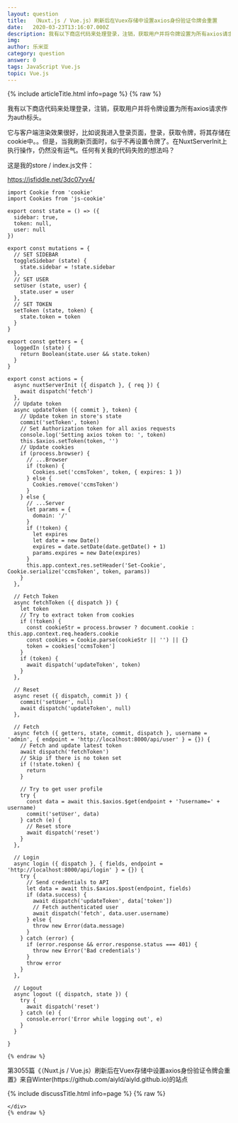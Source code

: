 ```yaml
---
layout: question
title:  （Nuxt.js / Vue.js）刷新后在Vuex存储中设置axios身份验证令牌会重置
date:   2020-03-23T13:16:07.000Z
description: 我有以下商店代码来处理登录，注销，获取用户并将令牌设置为所有axios请求作为auth标头。它与客户端渲染效果很好，比如说我进入登录页面，登录，获取令...
img: 
author: 乐米亚
category: question
answer: 0
tags: JavaScript Vue.js
topic: Vue.js
---
```

<div class="article-root">
  <div class="article">
    {% include articleTitle.html info=page %}
    {% raw %}
    <div class="article-content"><p><font style="vertical-align: inherit;"><font style="vertical-align: inherit;">我有以下商店代码来处理登录，注销，获取用户并将令牌设置为所有axios请求作为auth标头。</font></font></p>

<p><font style="vertical-align: inherit;"><font style="vertical-align: inherit;">它与客户端渲染效果很好，比如说我进入登录页面，登录，获取令牌，将其存储在cookie中。。但是，当我刷新页面时，似乎不再设置令牌了。在NuxtServerInit上执行操作，仍然没有运气。任何有关我的代码失败的想法吗？</font></font></p>

<p><font style="vertical-align: inherit;"><font style="vertical-align: inherit;">这是我的store / index.js文件：</font></font></p>

<p><a href="https://jsfiddle.net/3dc07yv4/" rel="noreferrer"><font style="vertical-align: inherit;"><font style="vertical-align: inherit;">https://jsfiddle.net/3dc07yv4/</font></font></a></p>

<pre><code>import Cookie from 'cookie'<font></font>
import Cookies from 'js-cookie'<font></font>
<font></font>
export const state = () =&gt; ({<font></font>
  sidebar: true,<font></font>
  token: null,<font></font>
  user: null<font></font>
})<font></font>
<font></font>
export const mutations = {<font></font>
  // SET SIDEBAR<font></font>
  toggleSidebar (state) {<font></font>
    state.sidebar = !state.sidebar<font></font>
  },<font></font>
  // SET USER<font></font>
  setUser (state, user) {<font></font>
    state.user = user<font></font>
  },<font></font>
  // SET TOKEN<font></font>
  setToken (state, token) {<font></font>
    state.token = token<font></font>
  }<font></font>
}<font></font>
<font></font>
export const getters = {<font></font>
  loggedIn (state) {<font></font>
    return Boolean(state.user &amp;&amp; state.token)<font></font>
  }<font></font>
}<font></font>
<font></font>
export const actions = {<font></font>
  async nuxtServerInit ({ dispatch }, { req }) {<font></font>
    await dispatch('fetch')<font></font>
  },<font></font>
  // Update token<font></font>
  async updateToken ({ commit }, token) {<font></font>
    // Update token in store's state<font></font>
    commit('setToken', token)<font></font>
    // Set Authorization token for all axios requests<font></font>
    console.log('Setting axios token to: ', token)<font></font>
    this.$axios.setToken(token, '')<font></font>
    // Update cookies<font></font>
    if (process.browser) {<font></font>
      // ...Browser<font></font>
      if (token) {<font></font>
        Cookies.set('ccmsToken', token, { expires: 1 })<font></font>
      } else {<font></font>
        Cookies.remove('ccmsToken')<font></font>
      }<font></font>
    } else {<font></font>
      // ...Server<font></font>
      let params = {<font></font>
        domain: '/'<font></font>
      }<font></font>
      if (!token) {<font></font>
        let expires<font></font>
        let date = new Date()<font></font>
        expires = date.setDate(date.getDate() + 1)<font></font>
        params.expires = new Date(expires)<font></font>
      }<font></font>
      this.app.context.res.setHeader('Set-Cookie', Cookie.serialize('ccmsToken', token, params))<font></font>
    }<font></font>
  },<font></font>
<font></font>
  // Fetch Token<font></font>
  async fetchToken ({ dispatch }) {<font></font>
    let token<font></font>
    // Try to extract token from cookies<font></font>
    if (!token) {<font></font>
      const cookieStr = process.browser ? document.cookie : this.app.context.req.headers.cookie<font></font>
      const cookies = Cookie.parse(cookieStr || '') || {}<font></font>
      token = cookies['ccmsToken']<font></font>
    }<font></font>
    if (token) {<font></font>
      await dispatch('updateToken', token)<font></font>
    }<font></font>
  },<font></font>
<font></font>
  // Reset<font></font>
  async reset ({ dispatch, commit }) {<font></font>
    commit('setUser', null)<font></font>
    await dispatch('updateToken', null)<font></font>
  },<font></font>
<font></font>
  // Fetch<font></font>
  async fetch ({ getters, state, commit, dispatch }, username = 'admin', { endpoint = 'http://localhost:8000/api/user' } = {}) {<font></font>
    // Fetch and update latest token<font></font>
    await dispatch('fetchToken')<font></font>
    // Skip if there is no token set<font></font>
    if (!state.token) {<font></font>
      return<font></font>
    }<font></font>
<font></font>
    // Try to get user profile<font></font>
    try {<font></font>
      const data = await this.$axios.$get(endpoint + '?username=' + username)<font></font>
      commit('setUser', data)<font></font>
    } catch (e) {<font></font>
      // Reset store<font></font>
      await dispatch('reset')<font></font>
    }<font></font>
  },<font></font>
<font></font>
  // Login<font></font>
  async login ({ dispatch }, { fields, endpoint = 'http://localhost:8000/api/login' } = {}) {<font></font>
    try {<font></font>
      // Send credentials to API<font></font>
      let data = await this.$axios.$post(endpoint, fields)<font></font>
      if (data.success) {<font></font>
        await dispatch('updateToken', data['token'])<font></font>
        // Fetch authenticated user<font></font>
        await dispatch('fetch', data.user.username)<font></font>
      } else {<font></font>
        throw new Error(data.message)<font></font>
      }<font></font>
    } catch (error) {<font></font>
      if (error.response &amp;&amp; error.response.status === 401) {<font></font>
        throw new Error('Bad credentials')<font></font>
      }<font></font>
      throw error<font></font>
    }<font></font>
  },<font></font>
<font></font>
  // Logout<font></font>
  async logout ({ dispatch, state }) {<font></font>
    try {<font></font>
      await dispatch('reset')<font></font>
    } catch (e) {<font></font>
      console.error('Error while logging out', e)<font></font>
    }<font></font>
  }<font></font>
<font></font>
}<font></font>
</code></pre></div>
    {% endraw %}
  </div>
  <p class="winter_mark">第3055篇《（Nuxt.js / Vue.js）刷新后在Vuex存储中设置axios身份验证令牌会重置》来自Winter(https://github.com/aiyld/aiyld.github.io)的站点</p>
  <div class="discuss-wrapper">
    {% include discussTitle.html info=page %}
    {% raw %}
    <div class="discuss-list">
    
    </div>
    {% endraw %}
  </div>
<div>
